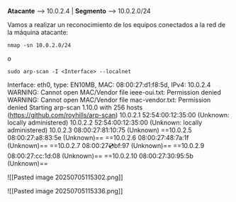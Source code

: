 
**Atacante** --> 10.0.2.4 | **Segmento** --> 10.0.2.0/24
 
Vamos a realizar un reconocimiento de los equipos conectados a la red de la máquina atacante:

```
nmap -sn 10.0.2.0/24
```

o

```
sudo arp-scan -I <Interface> --localnet
```

Interface: eth0, type: EN10MB, MAC: 08:00:27:d1:f8:5d, IPv4: 10.0.2.4
WARNING: Cannot open MAC/Vendor file ieee-oui.txt: Permission denied
WARNING: Cannot open MAC/Vendor file mac-vendor.txt: Permission denied
Starting arp-scan 1.10.0 with 256 hosts (https://github.com/royhills/arp-scan)
10.0.2.1        52:54:00:12:35:00       (Unknown: locally administered)
10.0.2.2        52:54:00:12:35:00       (Unknown: locally administered)
10.0.2.3        08:00:27:81:10:75       (Unknown)
==10.0.2.5        08:00:27:a8:83:5e       (Unknown)==
==10.0.2.6        08:00:27:48:7a:1f       (Unknown)==
==10.0.2.7        08:00:27:cd:bf:97       (Unknown)==
==10.0.2.9        08:00:27:cc:1d:08       (Unknown)==
==10.0.2.10       08:00:27:30:95:5b       (Unknown)==

![[Pasted image 20250705115302.png]]

![[Pasted image 20250705115336.png]]


